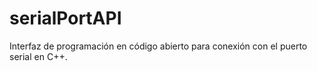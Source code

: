# serialPortAPI
Interfaz de programación en código abierto para conexión con el puerto serial en C++.
